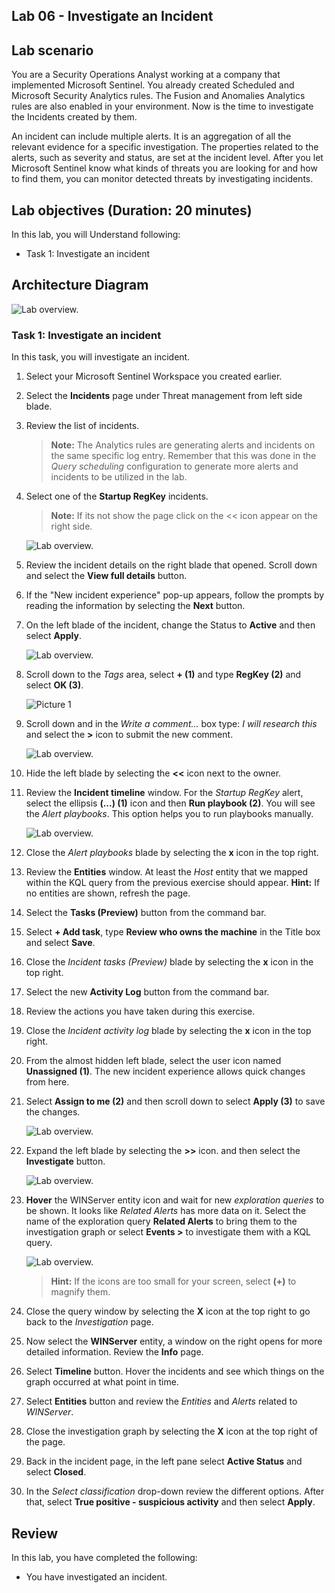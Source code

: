 ## Lab 06 - Investigate an Incident

## Lab scenario

You are a Security Operations Analyst working at a company that implemented Microsoft Sentinel. You already created Scheduled and Microsoft Security Analytics rules. The Fusion and Anomalies Analytics rules are also enabled in your environment. Now is the time to investigate the Incidents created by them.

An incident can include multiple alerts. It is an aggregation of all the relevant evidence for a specific investigation. The properties related to the alerts, such as severity and status, are set at the incident level. After you let Microsoft Sentinel know what kinds of threats you are looking for and how to find them, you can monitor detected threats by investigating incidents.

## Lab objectives (Duration: 20 minutes)
 In this lab, you will Understand following:
 - Task 1: Investigate an incident

## Architecture Diagram

  ![Lab overview.](./media/SC-200ex8.1.png)

### Task 1: Investigate an incident

In this task, you will investigate an incident.

1. Select your Microsoft Sentinel Workspace you created earlier.

1. Select the **Incidents** page under Threat management from left side blade.

1. Review the list of incidents.

    >**Note:** The Analytics rules are generating alerts and incidents on the same specific log entry. Remember that this was done in the *Query scheduling* configuration to generate more alerts and incidents to be utilized in the lab.
  
1. Select one of the **Startup RegKey** incidents.
   >**Note:** If its not show the page click on the << icon appear on the right side.

   ![Lab overview.](./media/active.png)

1. Review the incident details on the right blade that opened. Scroll down and select the **View full details** button.

1. If the "New incident experience" pop-up appears, follow the prompts by reading the information by selecting the **Next** button.

1. On the left blade of the incident, change the Status to **Active** and then select **Apply**.

   ![Lab overview.](./media/active.png)

1. Scroll down to the *Tags* area, select **+ (1)** and type **RegKey (2)** and select **OK (3)**.

    ![Picture 1](./media/tag.png)

1. Scroll down and in the *Write a comment...* box type: *I will research this* and select the **>** icon to submit the new comment.

    ![Lab overview.](./media/comment.png)

1. Hide the left blade by selecting the **<<** icon next to the owner.

1. Review the **Incident timeline** window. For the *Startup RegKey* alert, select the ellipsis **(...) (1)** icon and then **Run playbook (2)**. You will see the *Alert playbooks*. This option helps you to run playbooks manually.

    ![Lab overview.](./media/runplaybook.png)

1. Close the *Alert playbooks* blade by selecting the **x** icon in the top right.

1. Review the **Entities** window. At least the *Host* entity that we mapped within the KQL query from the previous exercise should appear. **Hint:** If no entities are shown, refresh the page.

1. Select the **Tasks (Preview)** button from the command bar.

1. Select **+ Add task**, type **Review who owns the machine** in the Title box and select **Save**.

1. Close the *Incident tasks (Preview)* blade by selecting the **x** icon in the top right.

1. Select the new **Activity Log** button from the command bar.

1. Review the actions you have taken during this exercise.

1. Close the *Incident activity log* blade by selecting the **x** icon in the top right.

1. From the almost hidden left blade, select the user icon named **Unassigned (1)**. The new incident experience allows quick changes from here.

1. Select **Assign to me (2)** and then scroll down to select **Apply (3)** to save the changes.

   ![Lab overview.](./media/assignedtome.png)

1. Expand the left blade by selecting the **>>** icon. and then select the **Investigate** button.

      ![Lab overview.](./media/clickinvestiagtion.png)

1. **Hover** the WINServer entity icon and wait for new *exploration queries* to be shown. It looks like *Related Alerts* has more data on it. Select the name of the exploration query **Related Alerts** to bring them to the investigation graph or select **Events >** to investigate them with a KQL query.

   ![Lab overview.](./media/investigation.png) 

   >**Hint:** If the icons are too small for your screen, select **(+)** to magnify them.   

1. Close the query window by selecting the **X** icon at the top right to go back to the *Investigation* page.

1. Now select the **WINServer** entity, a window on the right opens for more detailed information. Review the **Info** page.

1. Select **Timeline** button. Hover the incidents and see which things on the graph occurred at what point in time.

1. Select **Entities** button and review the *Entities* and *Alerts* related to *WINServer*.

1. Close the investigation graph by selecting the **X** icon at the top right of the page.

1. Back in the incident page, in the left pane select **Active Status** and select **Closed**. 

1. In the *Select classification* drop-down review the different options. After that, select **True positive - suspicious activity** and then select **Apply**.

## Review
In this lab, you have completed the following:
- You have investigated an incident.
